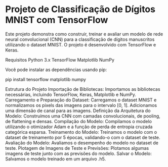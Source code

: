 # Projeto de Classificação de Dígitos MNIST com TensorFlow

Este projeto demonstra como construir, treinar e avaliar um modelo de rede neural convolucional (CNN) para a classificação de dígitos manuscritos utilizando o dataset MNIST. O projeto é desenvolvido com TensorFlow e Keras.

Requisitos
Python 3.x
TensorFlow
Matplotlib
NumPy

Você pode instalar as dependências usando pip:

pip install tensorflow matplotlib numpy

Estrutura do Projeto
Importação de Bibliotecas: Importamos as bibliotecas necessárias, incluindo TensorFlow, Keras, Matplotlib e NumPy.
Carregamento e Preparação do Dataset: Carregamos o dataset MNIST e normalizamos os pixels das imagens para o intervalo [0, 1]. Adicionamos uma dimensão de canal para as imagens.
Definição da Arquitetura do Modelo: Construímos uma CNN com camadas convolucionais, de pooling, de flattening e densas.
Compilação do Modelo: Compilamos o modelo utilizando o otimizador Adam e a função de perda de entropia cruzada categórica esparsa.
Treinamento do Modelo: Treinamos o modelo com o dataset de treinamento por 5 épocas, validando-o com o dataset de teste.
Avaliação do Modelo: Avaliamos o desempenho do modelo no dataset de teste.
Plotagem de Imagens de Teste e Previsões: Plotamos algumas imagens de teste junto com as previsões do modelo.
Salvar o Modelo: Salvamos o modelo treinado em um arquivo .h5.

